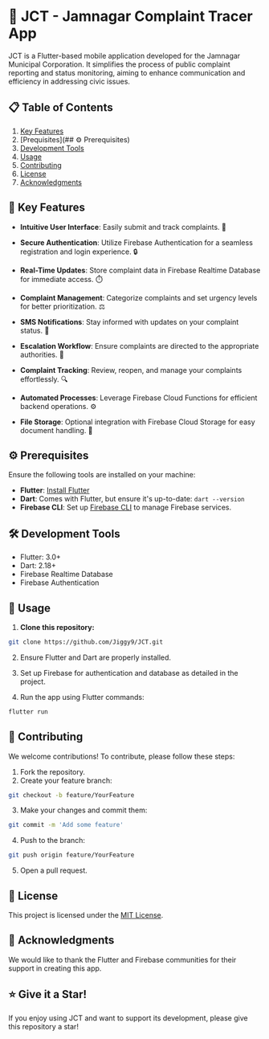 # 🌟 JCT - Jamnagar Complaint Tracer App
 
JCT is a Flutter-based mobile application developed for the Jamnagar Municipal Corporation. It simplifies the process of public complaint reporting and status monitoring, aiming to enhance communication and efficiency in addressing civic issues.

## 📋 Table of Contents
1. [Key Features](#-key-features)
2. [Prequisites](## ⚙️ Prerequisites)
2. [Development Tools](#️-development-tools)
2. [Usage](#-usage)
3. [Contributing](#-contributing)
4. [License](#-license)
5. [Acknowledgments](#-acknowledgments)


## 📱 Key Features

- **Intuitive User Interface**: Easily submit and track complaints. 📝

- **Secure Authentication**: Utilize Firebase Authentication for a seamless registration and login experience. 🔒
  
- **Real-Time Updates**: Store complaint data in Firebase Realtime Database for immediate access. ⏱️
- **Complaint Management**: Categorize complaints and set urgency levels for better prioritization. ⚖️
- **SMS Notifications**: Stay informed with updates on your complaint status. 📲
- **Escalation Workflow**: Ensure complaints are directed to the appropriate authorities. 🔄
- **Complaint Tracking**: Review, reopen, and manage your complaints effortlessly. 🔍
- **Automated Processes**: Leverage Firebase Cloud Functions for efficient backend operations. ⚙️
- **File Storage**: Optional integration with Firebase Cloud Storage for easy document handling. 📁

## ⚙️ Prerequisites

Ensure the following tools are installed on your machine:

- **Flutter**: [Install Flutter](https://flutter.dev/docs/get-started/install) 
- **Dart**: Comes with Flutter, but ensure it's up-to-date: `dart --version`
- **Firebase CLI**: Set up [Firebase CLI](https://firebase.google.com/docs/cli#setup_update_cli) to manage Firebase services.



## 🛠️ Development Tools
- Flutter: 3.0+
- Dart: 2.18+
- Firebase Realtime Database
- Firebase Authentication


## 🚀 Usage
1. **Clone this repository:**
   
```bash
git clone https://github.com/Jiggy9/JCT.git
```

2. Ensure Flutter and Dart are properly installed.

3. Set up Firebase for authentication and database as detailed in the project.

4. Run the app using Flutter commands:
   
```bash
flutter run
```

## 🤝 Contributing
We welcome contributions! To contribute, please follow these steps:

1. Fork the repository.
2. Create your feature branch:
```bash
git checkout -b feature/YourFeature
```

3. Make your changes and commit them:
```bash
git commit -m 'Add some feature'
```

4. Push to the branch:
```bash
git push origin feature/YourFeature
```

5. Open a pull request.

## 📜 License
This project is licensed under the [MIT License](LICENSE).

## 🙏 Acknowledgments
We would like to thank the Flutter and Firebase communities for their support in creating this app.

## ⭐ Give it a Star!
If you enjoy using JCT and want to support its development, please give this repository a star! 
